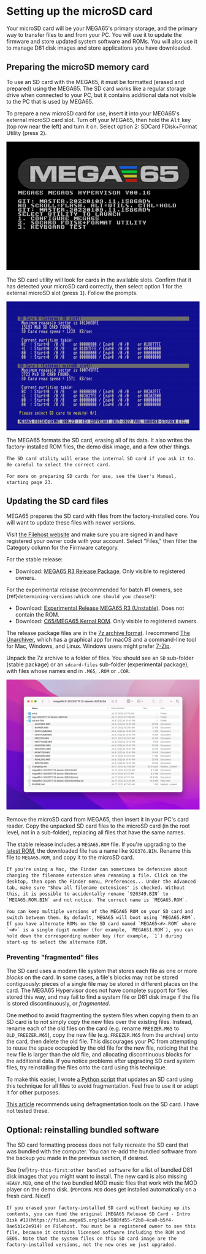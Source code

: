 # Setting up the microSD card

Your microSD card will be your MEGA65's primary storage, and the primary way to transfer files to and from your PC. You will use it to update the firmware and store updated system software and ROMs. You will also use it to manage D81 disk images and store applications you have downloaded.

## Preparing the microSD memory card

To use an SD card with the MEGA65, it must be formatted (erased and prepared) using the MEGA65. The SD card works like a regular storage drive when connected to your PC, but it contains additional data not visible to the PC that is used by MEGA65.

To prepare a new microSD card for use, insert it into your MEGA65's external microSD card slot. Turn off your MEGA65, then hold the <kbd>Alt</kbd> key (top row near the left) and turn it on. Select option 2: SDCard FDisk+Format Utility (press <kbd>2</kbd>).

![Hypervisor utility menu, holding Alt during boot](screenshots/hypervisor_altmenu.jpg)

The SD card utility will look for cards in the available slots. Confirm that it has detected your microSD card correctly, then select option 1 for the external microSD slot (press <kbd>1</kbd>). Follow the prompts.

![SD card utility](screenshots/sdcard_util.jpg)

The MEGA65 formats the SD card, erasing all of its data. It also writes the factory-installed ROM files, the demo disk image, and a few other things.

```{caution}
The SD card utility will erase the internal SD card if you ask it to. Be careful to select the correct card.
```

```{hint}
For more on preparing SD cards for use, see the User's Manual, starting page 23.
```

## Updating the SD card files

MEGA65 prepares the SD card with files from the factory-installed core. You will want to update these files with newer versions.

Visit [the Filehost website](https://files.mega65.org/html/main.php) and make sure you are signed in and have registered your owner code with your account. Select "Files," then filter the Category column for the Firmware category.

For the stable release:

-   Download: [MEGA65 R3 Release Package](https://files.mega65.org?id=a0276005-e71c-4b2d-8d17-2aa92e492c50). Only visible to registered owners.

For the experimental release (recommended for batch #1 owners, see {ref}`determining-versions:which one should you choose?`):

-   Download: [Experimental Release MEGA65 R3 (Unstable)](https://files.mega65.org?id=f461df65-4957-4d5b-9f6e-890dc63ee501). Does not contain the ROM.
-   Download: [C65/MEGA65 Kernal ROM](https://files.mega65.org?id=54e69439-f25e-4124-8c78-22ea7ddc0f1c). Only visible to registered owners.

The release package files are in the [7z archive format](https://en.wikipedia.org/wiki/7z). I recommend [The Unarchiver](https://theunarchiver.com/), which has a graphical app for macOS and a command-line tool for Mac, Windows, and Linux. Windows users might prefer [7-Zip](https://www.7-zip.org/).

Unpack the 7z archive to a folder of files. You should see an `SD` sub-folder (stable package) or an `sdcard-files` sub-folder (experimental package), with files whose names end in `.M65`, `.ROM` or `.COR`.

![Unpacked files from the experimental release package](screenshots/sdcard_files.png)

Remove the microSD card from MEGA65, then insert it in your PC's card reader. Copy the unpacked SD card files to the microSD card (in the root level, not in a sub-folder), replacing all files that have the same names.

The stable release includes a `MEGA65.ROM` file. If you're upgrading to the [latest ROM](https://files.mega65.org?id=54e69439-f25e-4124-8c78-22ea7ddc0f1c), the downloaded file has a name like `920376.BIN`. Rename this file to `MEGA65.ROM`, and copy it to the microSD card.

```{note}
If you're using a Mac, the Finder can sometimes be defensive about changing the filename extension when renaming a file. Click on the desktop, then open the Finder menu, Preferences... Under the Advanced tab, make sure "Show all filename extensions" is checked. Without this, it is possible to accidentally rename `920349.BIN` to `MEGA65.ROM.BIN` and not notice. The correct name is `MEGA65.ROM`.
```

```{tip}
You can keep multiple versions of the MEGA65 ROM on your SD card and switch between them. By default, MEGA65 will boot using `MEGA65.ROM`. If you have alternate ROMs on the SD card named `MEGA65<#>.ROM` where `<#>` is a single digit number (for example, `MEGA651.ROM`), you can hold down the corresponding number key (for example, `1`) during start-up to select the alternate ROM.
```

### Preventing "fragmented" files

The SD card uses a modern file system that stores each file as one or more _blocks_ on the card. In some cases, a file's blocks may not be stored contiguously: pieces of a single file may be stored in different places on the card. The MEGA65 Hypervisor does not have complete support for files stored this way, and may fail to find a system file or D81 disk image if the file is stored discontinuously, or _fragmented_.

One method to avoid fragmenting the system files when copying them to an SD card is to _not_ simply copy the new files over the existing files. Instead, rename each of the old files on the card (e.g. rename `FREEZER.M65` to `OLD_FREEZER.M65`), copy the new file (e.g. `FREEZER.M65` from the archive) onto the card, then delete the old file. This discourages your PC from attempting to reuse the space occupied by the old file for the new file, noticing that the new file is larger than the old file, and allocating discontinuous blocks for the additional data. If you notice problems after upgrading SD card system files, try reinstalling the files onto the card using this technique.

To make this easier, I wrote [a Python script](https://github.com/dansanderson/mega65-welcome-guide/blob/main/update-sd-card.py) that updates an SD card using this technique for all files to avoid fragmentation. Feel free to use it or adapt it for other purposes.

[This article](https://files.mega65.org?ar=73fd7977-aad3-4e13-8b5a-e9f0548b6cb2) recommends using defragmentation tools on the SD card. I have not tested these.

## Optional: reinstalling bundled software

The SD card formatting process does not fully recreate the SD card that was bundled with the computer. You can re-add the bundled software from the backup you made in the previous section, if desired.

See {ref}`try-this-first:other bundled software` for a list of bundled D81 disk images that you might want to install. The new card is also missing `HEAVY.MOD`, one of the two bundled MOD music files that work with the MOD player on the demo disk. (`POPCORN.MOD` does get installed automatically on a fresh card. Nice!)

```{tip}
If you erased your factory-installed SD card without backing up its contents, you can find the original [MEGA65 Release SD Card - Intro Disk #1](https://files.mega65.org?id=f588fd55-f2b8-4ca0-b5f4-9ae5b1c2e914) on Filehost. You must be a registered owner to see this file, because it contains licensed software including the ROM and GEOS. Note that the system files on this SD card image are the factory-installed versions, not the new ones we just upgraded.
```
